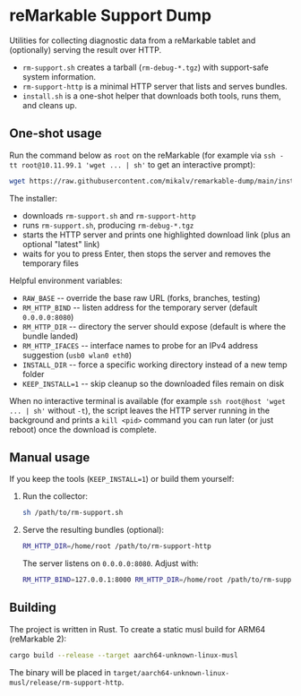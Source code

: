 # reMarkable Support Dump

Utilities for collecting diagnostic data from a reMarkable tablet and (optionally) serving the result over HTTP.

- `rm-support.sh` creates a tarball (`rm-debug-*.tgz`) with support-safe system information.
- `rm-support-http` is a minimal HTTP server that lists and serves bundles.
- `install.sh` is a one-shot helper that downloads both tools, runs them, and cleans up.

## One-shot usage

Run the command below as `root` on the reMarkable (for example via `ssh -tt root@10.11.99.1 'wget ... | sh'` to get an interactive prompt):

```sh
wget https://raw.githubusercontent.com/mikalv/remarkable-dump/main/install.sh -O- | sh
```

The installer:

- downloads `rm-support.sh` and `rm-support-http`
- runs `rm-support.sh`, producing `rm-debug-*.tgz`
- starts the HTTP server and prints one highlighted download link (plus an optional "latest" link)
- waits for you to press Enter, then stops the server and removes the temporary files

Helpful environment variables:

- `RAW_BASE` -- override the base raw URL (forks, branches, testing)
- `RM_HTTP_BIND` -- listen address for the temporary server (default `0.0.0.0:8080`)
- `RM_HTTP_DIR` -- directory the server should expose (default is where the bundle landed)
- `RM_HTTP_IFACES` -- interface names to probe for an IPv4 address suggestion (`usb0 wlan0 eth0`)
- `INSTALL_DIR` -- force a specific working directory instead of a new temp folder
- `KEEP_INSTALL=1` -- skip cleanup so the downloaded files remain on disk

When no interactive terminal is available (for example `ssh root@host 'wget ... | sh'` without `-t`), the script leaves the HTTP server running in the background and prints a `kill <pid>` command you can run later (or just reboot) once the download is complete.

## Manual usage

If you keep the tools (`KEEP_INSTALL=1`) or build them yourself:

1. Run the collector:

   ```sh
   sh /path/to/rm-support.sh
   ```

2. Serve the resulting bundles (optional):

   ```sh
   RM_HTTP_DIR=/home/root /path/to/rm-support-http
   ```

   The server listens on `0.0.0.0:8080`. Adjust with:

   ```sh
   RM_HTTP_BIND=127.0.0.1:8000 RM_HTTP_DIR=/home/root /path/to/rm-support-http
   ```

## Building

The project is written in Rust. To create a static musl build for ARM64 (reMarkable 2):

```sh
cargo build --release --target aarch64-unknown-linux-musl
```

The binary will be placed in `target/aarch64-unknown-linux-musl/release/rm-support-http`.
